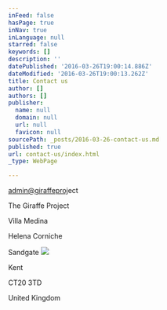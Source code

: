 ```yaml
---
inFeed: false
hasPage: true
inNav: true
inLanguage: null
starred: false
keywords: []
description: ''
datePublished: '2016-03-26T19:00:14.886Z'
dateModified: '2016-03-26T19:00:13.262Z'
title: Contact us
author: []
authors: []
publisher:
  name: null
  domain: null
  url: null
  favicon: null
sourcePath: _posts/2016-03-26-contact-us.md
published: true
url: contact-us/index.html
_type: WebPage

---
```

[admin@giraffeproj][0]ect

The Giraffe Project

Villa Medina

Helena Corniche

Sandgate
![](https://the-grid-user-content.s3-us-west-2.amazonaws.com/e6eabaf2-c40e-4a6f-a10e-7d69ed15fca9.png)

Kent

CT20 3TD

United Kingdom

[0]: mailto:admin@giraffeproject.org